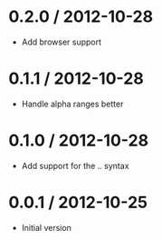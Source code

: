 
0.2.0 / 2012-10-28
==================

  * Add browser support

0.1.1 / 2012-10-28
==================

  * Handle alpha ranges better

0.1.0 / 2012-10-28
==================

  * Add support for the .. syntax

0.0.1 / 2012-10-25
==================

  * Initial version
